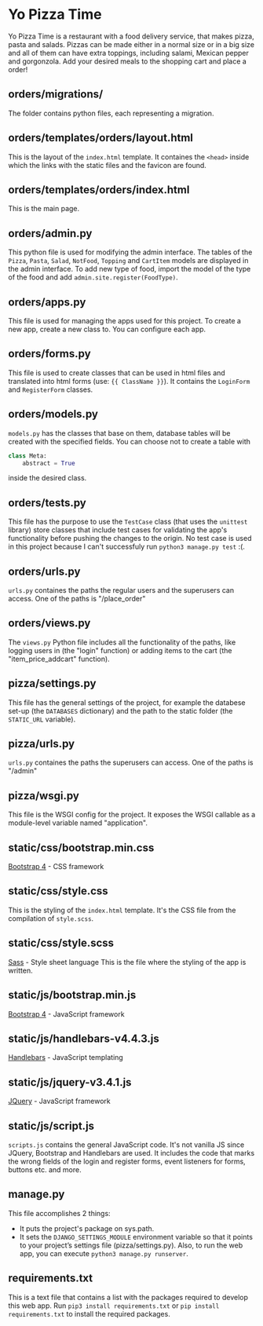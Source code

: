 # Yo Pizza Time
Yo Pizza Time is a restaurant with a food delivery service, that makes pizza, pasta and salads. Pizzas can be made either in a normal size or in a big size and all of them can have extra toppings, including salami, Mexican pepper and gorgonzola. Add your desired meals to the shopping cart and place a order!

## orders/migrations/
The folder contains python files, each representing a migration.
## orders/templates/orders/layout.html
This is the layout of the `index.html` template. It containes the `<head>` inside which the links with the static files and the favicon are found.
## orders/templates/orders/index.html
This is the main page.
## orders/admin.py
This python file is used for modifying the admin interface. The tables of the `Pizza`, `Pasta`, `Salad`, `NotFood`, `Topping` and `CartItem` models are displayed in the admin interface. To add new type of food, import the model of the type of the food and add `admin.site.register(FoodType)`.
## orders/apps.py
This file is used for managing the apps used for this project. To create a new app, create a new class to. You can configure each app.
## orders/forms.py
This file is used to create classes that can be used in html files and translated into html forms (use: `{{ ClassName }}`). It contains the `LoginForm` and `RegisterForm` classes.
## orders/models.py
`models.py` has the classes that base on them, database tables will be created with the specified fields. You can choose not to create a table with
```python
class Meta:
    abstract = True
```
inside the desired class.
## orders/tests.py
This file has the purpose to use the `TestCase` class (that uses the `unittest` library) store classes that include test cases for validating the app's functionality before pushing the changes to the origin. No test case is used in this project because I can't successfuly run `python3 manage.py test` :(. 
## orders/urls.py
`urls.py` containes the paths the regular users and the superusers can access. One of the paths is "/place_order"
## orders/views.py
The `views.py` Python file includes all the functionality of the paths, like logging users in (the "login" function) or adding items to the cart (the "item_price_addcart" function).
## pizza/settings.py
This file has the general settings of the project, for example the databese set-up (the `DATABASES` dictionary) and the path to the static folder (the `STATIC_URL` variable).
## pizza/urls.py
`urls.py` containes the paths the superusers can access. One of the paths is "/admin"
## pizza/wsgi.py
This file is the WSGI config for the project. It exposes the WSGI callable as a module-level variable named "application".
## static/css/bootstrap.min.css
[Bootstrap 4](https://getbootstrap.com/) - CSS framework
## static/css/style.css
This is the styling of the `index.html` template. It's the CSS file from the compilation of `style.scss`.
## static/css/style.scss
[Sass](https://sass-lang.com/) - Style sheet language
This is the file where the styling of the app is written.
## static/js/bootstrap.min.js
[Bootstrap 4](https://getbootstrap.com/) - JavaScript framework
## static/js/handlebars-v4.4.3.js
[Handlebars](https://handlebarsjs.com/) - JavaScript templating
## static/js/jquery-v3.4.1.js
[JQuery](https://jquery.com/) - JavaScript framework
## static/js/script.js
`scripts.js` contains the general JavaScript code. It's not vanilla JS since JQuery, Bootstrap and Handlebars are used. It includes the code that marks the wrong fields of the login and register forms, event listeners for forms, buttons etc. and more.
## manage.py
This file accomplishes 2 things:
- It puts the project's package on sys.path.
- It sets the `DJANGO_SETTINGS_MODULE` environment variable so that it points to your project’s settings file (pizza/settings.py).
Also, to run the web app, you can execute `python3 manage.py runserver`.
## requirements.txt
This is a text file that contains a list with the packages required to develop this web app.
Run `pip3 install requirements.txt` or `pip install requirements.txt` to install the required packages.
